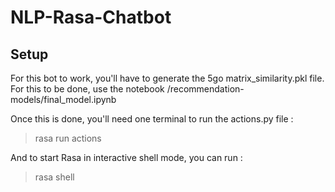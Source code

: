 # NLP-Rasa-Chatbot


## Setup
For this bot to work, you'll have to generate the 5go matrix_similarity.pkl file. For this to be done, use the notebook /recommendation-models/final_model.ipynb

Once this is done, you'll need one terminal to run the actions.py file : 
> rasa run actions

And to start Rasa in interactive shell mode, you can run : 
> rasa shell

